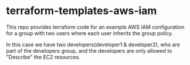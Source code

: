 # terraform-templates-aws-iam

This repo provides terraform code for an example AWS
IAM configuration for a group with two users where each
user inherits the group policy.

In this case we have two developers(developer1 & developer2), who
are part of the developers group, and the developers
are only allowed to "Describe" the EC2 resources.